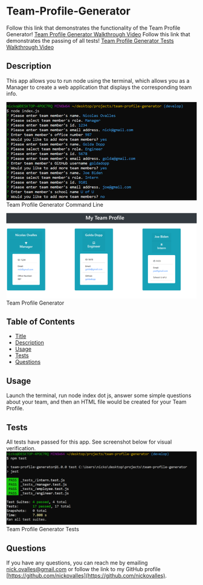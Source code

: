 # Team-Profile-Generator

  Follow this link that demonstrates the functionality of the Team Profile Generator! [Team Profile Generator Walkthrough Video](https://drive.google.com/file/d/1txc3BN128av2qp7EXCUWMEoAO4fek-XK/view) 
  Follow this link that demonstrates the passing of all tests! [Team Profile Generator Tests Walkthrough Video](https://drive.google.com/file/d/1oyJk6wZN7it7F7ujAgehuyAHBSc2aEt4/view)

  ## Description
  This app allows you to run node using the terminal, which allows you as a Manager to create a web application that displays the corresponding team info.

  ![image](\assets\images\app.PNG)Team Profile Generator Command Line


  ![image](\assets\images\screenshot.PNG)Team Profile Generator
  
  ## Table of Contents
  
  * [Title](#title)
  * [Description](#description)
  * [Usage](#usage)
  * [Tests](#tests)
  * [Questions](#questions)
 
  ## Usage
  Launch the terminal, run node index dot js, answer some simple questions about your team, and then an HTML file would be created for your Team Profile. 

  ## Tests
  All tests have passed for this app. See screenshot below for visual verification.
   ![image](\assets\images\tests.PNG)Team Profile Generator Tests

  ## Questions
  If you have any questions, you can reach me by emailing [nick.ovalles@gmail.com](mailto:nick.ovalles@gmail.com) or follow the link to my GitHub profile [https://github.com/nickovalles](https://github.com/nickovalles).